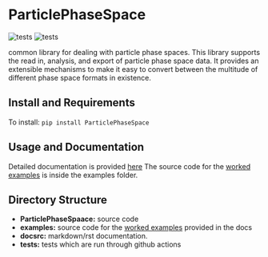 # ParticlePhaseSpace

![tests](https://github.com/bwheelz36/ParticlePhaseSpace/actions/workflows/run_tests.yml/badge.svg) 
![tests](https://github.com/bwheelz36/ParticlePhaseSpace/actions/workflows/build_docs.yml/badge.svg) 

common library for dealing with particle phase spaces. This library supports the read in, analysis, and export of particle phase space data.
It provides an extensible mechanisms to make it easy to convert between the multitude of different phase space formats in existence.

## Install and Requirements

To install: ```pip install ParticlePhaseSpace```

## Usage and Documentation

Detailed documentation is provided [here](https://bwheelz36.github.io/ParticlePhaseSpace/)
The source code for the [worked examples](https://bwheelz36.github.io/ParticlePhaseSpace/examples.html) is inside the examples folder.

## Directory Structure

- **ParticlePhaseSpaace:** source code
- **examples:** source code for the [worked examples](https://acrf-image-x-institute.github.io/TopasOpt/worked_examples.html) provided in the docs
- **docsrc:** markdown/rst documentation.
- **tests:** tests which are run through github actions
